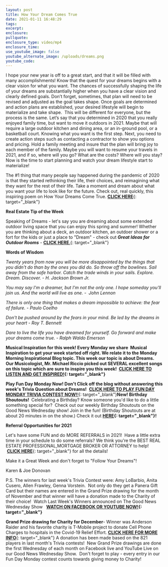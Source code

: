 ```yaml
---
layout: post
title: How Your Dream Comes True
date: 2021-01-11 16:48:29
tags:
excerpt:
enclosure:
pullquote:
enclosure_type: video/mp4
enclosure_time:
use_youtube_image: false
youtube_alternate_image: /uploads/dreams.png
youtube_code:
---
```


I hope your new year is off to a great start, and that it will be filled with many accomplishments\! Know that the quest for your dreams begins with a clear vision for what you want. The chances of successfully shaping the life of your dreams are substantially higher when you have a clear vision and clearly defined goals. Don’t forget, sometimes, that plan will need to be revised and adjusted as the goal takes shape. Once goals are determined and action plans are established, your desired lifestyle will begin to materialize and take shape.&nbsp; This will be different for everyone, but the process is the same. Let’s say that you determined in 2020 that you really enjoyed family time, but want to move it outdoors in 2021. Maybe that will require a large outdoor kitchen and dining area, or an in-ground pool, or a basketball court. Knowing what you want is the first step. Next, you need to create action steps such as contacting a contractor to show you options and pricing. Hold a family meeting and insure that the plan will bring joy to each member of the family. Maybe you will want to resume your travels in 2021, and if so, where will you go? What are the costs? Where will you stay? Now is the time to start planning and watch your dream lifestyle start to materialize\!

The \#1 thing that many people say happened during the pandemic of 2020 is that they started rethinking their life, their choices, and reimagining what they want for the rest of their life. Take a moment and dream about what you want your life to look like for the future. Check out, real quickly, this inspiring poem on How Your Dreams Come True.&nbsp;[**CLICK HERE**](https://t.e2ma.net/click/tn69ad/5wd3tzj/p8rl1g){: target="_blank"}

**Real Estate Tip of the Week&nbsp;**

Speaking of Dreams - let's say you are dreaming about some extended outdoor living space that you can enjoy this spring and summer\! Whether you are thinking about a deck, an outdoor kitchen, an outdoer shower or a fort for the kids or just a place to "Dream" - check out&nbsp;***Great Ideas for Outdoor Rooms**&nbsp;*\-&nbsp;[**CLICK HERE**.](https://t.e2ma.net/click/tn69ad/5wd3tzj/50sl1g){: target="_blank"}

**Words of Wisdom &nbsp; &nbsp; &nbsp; &nbsp; &nbsp; &nbsp; &nbsp; &nbsp; &nbsp; &nbsp; &nbsp; &nbsp; &nbsp; &nbsp; &nbsp; &nbsp; &nbsp; &nbsp; &nbsp; &nbsp; &nbsp; &nbsp; &nbsp; &nbsp; &nbsp; &nbsp; &nbsp; &nbsp; &nbsp; &nbsp; &nbsp; &nbsp; &nbsp; &nbsp; &nbsp; &nbsp; &nbsp; &nbsp; &nbsp; &nbsp; &nbsp; &nbsp; &nbsp; &nbsp; &nbsp; &nbsp; &nbsp; &nbsp; &nbsp; &nbsp; &nbsp;**

*Twenty years from now you will be more disappointed by the things that you didn't do than by the ones you did do. So throw off the bowlines. Sail away from the safe harbor. Catch the trade winds in your sails. Explore. Dream. Discover. -&nbsp;H. Jackson Brown Jr.*

*You may say I'm a dreamer, but I'm not the only one. I hope someday you'll join us. And the world will live as one. - &nbsp;John Lennon*

*There is only one thing that makes a dream impossible to achieve: the fear of failure. - Paulo Coelho*

*Don't be pushed around by the fears in your mind. Be led by the dreams in your heart - Roy T. Bennett*

*Dare to live the life you have dreamed for yourself. Go forward and make your dreams come true. - Ralph Waldo Emerson*

**Musical Inspiration for this week\!&nbsp;**Every Monday we share&nbsp; Musical Inspiration to get your week started off right. We relate it to the Monday Morning Inspirational Blog topic. This week our topic is about Dreams.&nbsp; Our Musicologist, Mr. Michael Riccio picked out SEVERAL excellent songs on this topic which are sure to inspire you this week\! &nbsp;**[CLICK HERE TO LISTEN AND GET INSPIRED\!](https://t.e2ma.net/click/tn69ad/5wd3tzj/1lul1g){: target="_blank"}**

**Play Fun Day Monday Now\!&nbsp;**Don't Click off the blog without answering this week's Trivia Question about Dreams**\!**&nbsp;&nbsp;[**CLICK HERE TO PLAY FUN DAY MONDAY TRIVIA CONTEST NOW\!**\!](https://t.e2ma.net/click/tn69ad/5wd3tzj/hevl1g){: target="_blank"}**New\! Birthday Shoutouts\!&nbsp;**&nbsp;Celebrating a Birthday? Know someone you'd like to do a little something special for?&nbsp; Check out our weekly Birthday Shoutouts on the Good News Wednesday show\! Join in the fun\! (Birthday Shoutouts are at about 20 minutes in on the show.) Check it out&nbsp;**[HERE](https://t.e2ma.net/click/tn69ad/5wd3tzj/x6vl1g){: target="_blank"}\!**

**Referral Opportunities for 2021**

Let's have some FUN and do MORE REFERRALS in 2021\!&nbsp; Have a little extra time in your schedule to do some referrals? We think you're the BEST REAL ESTATE PROFESSIONAL,MORTGAGE BROKER OR ATTORNEY to help\! &nbsp;[**CLICK HERE**](https://t.e2ma.net/click/tn69ad/5wd3tzj/dzwl1g){: target="_blank"}&nbsp;for all the details\!

Make it a Great Week and don't forget to "Follow Your Dreams"\!

Karen & Joe Donovan&nbsp;

P.S. The winners for last week's Trivia Contest were: Amy LoBarbio, Anita Cusero, Allen Frawley, Genna Vorstein. &nbsp;Not only do they get a Panera Gift Card but their names are entered in the Grand Prize drawing for the month of November and that winner will have a donation made to the Charity of their choice\! &nbsp;Watch Last Week's Winners announced on The Good News Wednesday Show &nbsp;&nbsp;**[WATCH ON FACEBOOK OR YOUTUBE NOW\!](https://t.e2ma.net/click/tn69ad/5wd3tzj/trxl1g){: target="_blank"}**

**Grand Prize drawing for Charity for December**\- Winner was Anderson Raider and his favorite charity is T-Mobile project to donate Cell Phone Charges to hospitals in the Covid-19 Relief Effort.&nbsp;[**CLICK HERE FOR MORE INFO**](https://t.e2ma.net/click/tn69ad/5wd3tzj/9jyl1g){: target="_blank"}&nbsp;A donation has been made based on the 821 players in last month's Trivia contests\!&nbsp; New Grand Prize drawings are done the first Wednesday of each month on Facebook live and YouTube Live on our Good News Wednesday Show.&nbsp; Don't forget to play - every entry in our Fun Day Monday contest counts towards giving money to Charity\!
